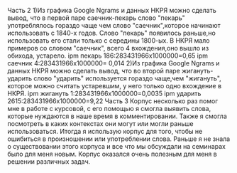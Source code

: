 Часть 2
1)Из графика Google Ngrams и данных НКРЯ можно сделать вывод, что в первой паре саечник-пекарь слово "пекарь" употреблялось гораздо чаще чем слово "саечник",которое начинают использовать с 1840-х годов. Слово "пекарь" появилось раньше,но использовать его стали только с середины 1800-ых. В НКРЯ мало примеров со словом "саечник", всего 4 вхождения,оно вышло из обихода, устарело.
ipm пекарь 186:283431966x1000000=0,65
ipm саечник 4:283431966x1000000= 0,014
2)Из графика Google Ngrams и данных НКРЯ можно сделать вывод, что вo второй паре жигануть-ударить слово "ударить" используется гораздо чаще,чем "жигануть", которое можно считать устаревшим, у него только одно вхождение в НКРЯ. 
ipm жигануть 1:283431966х1000000=0,0035
ipm ударить  2615:283431966х1000000=9,22
Часть 3
Корпус несколько раз помог мне в работе с курсовой, с его помощью я смогла выявить слова, которые нуждаются в наше время в комментировании. Также я смогла посмотреть в каких контекстах они могут или могли раньше использоваться. Итогда я использую корпус для того, чтобы не ошибиться в произношении или употреблении слова. Раньше я не знала о существовании этого корпуса и все что мы обсуждали на семинарах было для меня новым. Корпус оказался очень полезным для меня в решении различных задач.
